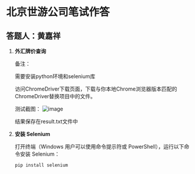 # 北京世游公司笔试作答

## 答题人：黄嘉祥

1. **外汇牌价查询**

   备注：
   
   需要安装python环境和selenium库
   
   访问ChromeDriver下载页面，下载与你本地Chrome浏览器版本匹配的ChromeDriver替换项目中的文件。
   
   测试截图：
   ![image](https://github.com/JKerbin/HuangJiaxiang-Resolutions/assets/81380030/4bc24eb1-33ff-452b-b480-6bb1234ad2cc)

   结果保存在result.txt文件中

3. **安装 Selenium**

   打开终端（Windows 用户可以使用命令提示符或 PowerShell），运行以下命令安装 Selenium：

   ```bash
   pip install selenium
